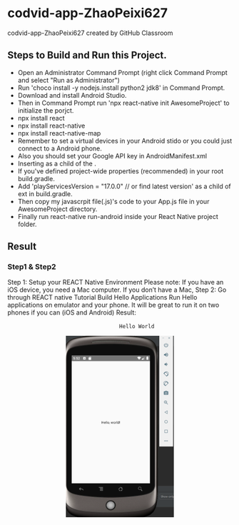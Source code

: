 # codvid-app-ZhaoPeixi627
codvid-app-ZhaoPeixi627 created by GitHub Classroom
## Steps to Build and Run this Project.
- Open an Administrator Command Prompt (right click Command Prompt and select "Run as Administrator")
- Run 'choco install -y nodejs.install python2 jdk8' in Command Prompt.
- Download and install Android Studio.
- Then in Command Prompt run 'npx react-native init AwesomeProject' to initialize the porjct.
- npx install react 
- npx install react-native
- npx install react-native-map
- Remember to set a virtual devices in your Android stido or you could just connect to a Android phone.
- Also you should set your Google API key in AndroidManifest.xml
- Inserting  <meta-data android:name="com.google.android.geo.API_KEY" android:value="YOUR_API_KEY"/> as a child of the <application>.
- If you've defined project-wide properties (recommended) in your root build.gradle.
- Add 'playServicesVersion = "17.0.0" // or find latest version' as a child of ext in build.gradle.
- Then copy my javascrpit file(.js)'s code to your App.js file in your AwesomeProject directory.
- Finally run react-native run-android inside your React Native project folder.
 
## Result
### Step1 & Step2
Step 1:  Setup your REACT Native Environment
Please note:  If you have an iOS device, you need a Mac computer.  If you don’t have a Mac, 
Step 2:  Go through REACT native Tutorial
Build Hello Applications
Run Hello applications on emulator and your phone.
It will be great to run it on two phones if you can (iOS and Android)
Result:

                                       Hello World
<div align=center><img width="242" height="407" src=https://github.com/BUEC500C1/codvid-app-ZhaoPeixi627/blob/master/Step1%2C2_HelloWorld/HelloWorld.png>


